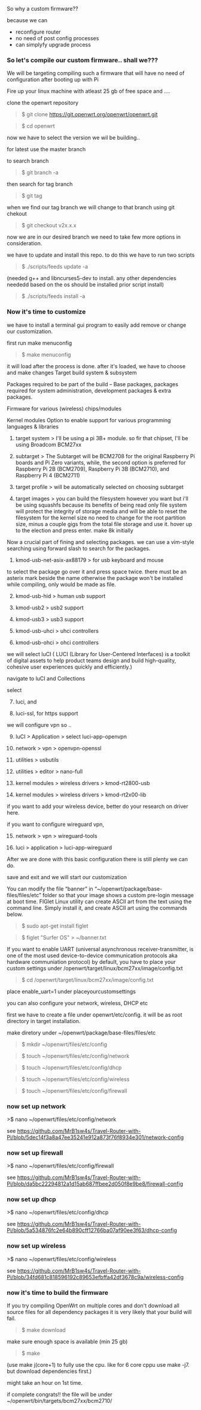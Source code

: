 So why a custom firmware??

because we can 
- reconfigure router
- no need of post config processes 
- can simplyfy upgrade process

<h3>So let's compile our custom firmware.. shall we???</h3>
We will be targeting compiling such a firmware that will have no need of configuration after booting up with Pi

Fire up your linux machine with atleast 25 gb of free space and ....

clone the openwrt repository

>$ git clone https://git.openwrt.org/openwrt/openwrt.git 

>$ cd openwrt

now we have to select the version we wil be building..

for latest use the master branch

to search branch 

>$ git branch -a

then search for tag branch

>$ git tag

when we find our tag branch we will change to that branch using git chekout

>$ git checkout v2x.x.x

now we are in our desired branch we need to take few more options in consideration.

we have to update and install this repo. to do this we have to run two scripts

>$ ./scripts/feeds update -a

(needed g++ and libncurses5-dev to install. any other dependencies neededd based on the os should be installed 
prior script install)

>$ ./scripts/feeds install -a

<h3>Now it's time to customize</h3>

we have to install a terminal gui program to easily add remove or change our customization.

first run make menuconfig

>$ make menuconfig

it will load after the process is done. after it's loaded, we have to choose and make changes
Target build system & subsystem

Packages required to be part of the build – Base packages, packages required for system administration, development packages & extra packages.

Firmware for various (wireless) chips/modules

Kernel modules
Option to enable support for various programming languages & libraries

1. target system >
I'll be using a pi 3B+ module. so fir that chipset, I'll be using Broadcom BCM27xx

2. subtarget >
The Subtarget will be BCM2708 for the original Raspberry Pi boards and Pi Zero variants, while, the second option is preferred for Raspberry Pi 2B (BCM2709), Raspberry Pi 3B (BCM2710), and Raspberry Pi 4 (BCM2711)

3. target profile >
will be automatically selected on choosing subtarget

4. target images >
you can build the filesystem however you want but i'll be using squashfs because its benefits of being read only file system will protect the integrity of storage media and will be able to reset the filesystem
 for the kernel size no need to change
 for the root partition size, minus a couple gigs from the total file storage and use it.
 hover up to the election and press enter. make 8k initially
 
Now a crucial part of fining and selecting packages. we can use a vim-style searching using forward slash to search for the packages.

1. kmod-usb-net-asix-ax88179 > for usb keyboard and mouse

to select the package go over it and press space twice. there must be an asterix mark beside the name otherwise the package won't be installed while compiling, only would be made as file.

2. kmod-usb-hid > human usb support

3. kmod-usb2 > usb2 support

4. kmod-usb3 > usb3 support

5. kmod-usb-uhci > uhci controllers

6. kmod-usb-ohci > ohci controllers

we will select luCI ( LUCI (Library for User-Centered Interfaces) is a toolkit of digital assets to help product teams design and build high-quality, cohesive user experiences quickly and efficiently.) 

navigate to luCI and Collections

select 

7. luci, and 

8. luci-ssl, for https support

we will configure vpn so ..

9. luCI > Application > select luci-app-openvpn

10. network > vpn > openvpn-openssl

11. utilities > usbutils

12. utilities > editor > nano-full

13. kernel modules > wireless drivers > kmod-rt2800-usb

14. kernel modules > wireless drivers > kmod-rt2x00-lib

if you want to add your wireless device, better do your research on driver here.

if you want to configure wireguard vpn,

15. network > vpn > wireguard-tools

16. luci > application > luci-app-wireguard


After we are done with this basic configuration there is still plenty we can do. 

save and exit and we will start our customization

You can modify the file “banner” in “~/openwrt/package/base-files/files/etc” folder so that your image shows a custom pre-login message at boot time. FIGlet Linux utility can create ASCII art from the text using the command line. Simply install it, and create ASCII art using the commands below.

>$ sudo apt-get install figlet

>$ figlet "Surfer OS" > ~/banner.txt

If you want to enable UART (universal asynchronous receiver-transmitter, is one of the most used device-to-device communication protocols aka hardware communiation protocol) by default, you have to place your custom settings under /openwrt/target/linux/bcm27xx/image/config.txt 

>$ cd /openwrt/target/linux/bcm27xx/image/config.txt

place enable_uart=1 under placeyourcustomsettings

you can also configure your network, wireless, DHCP etc

first we have to create a file under openwrt/etc/config. it will be as root directory in target installation.

make diretory under ~/openwrt/package/base-files/files/etc

>$ mkdir ~/openwrt/files/etc/config

>$ touch ~/openwrt/files/etc/config/network

>$ touch ~/openwrt/files/etc/config/dhcp

>$ touch ~/openwrt/files/etc/config/wireless

>$ touch ~/openwrt/files/etc/config/firewall

<h3>now set up network</h3>
>$ nano ~/openwrt/files/etc/config/network

see https://github.com/MrB1sw4s/Travel-Router-with-Pi/blob/5dec14f3a8a47ee35241e912a873f76f8934e301/network-config
	
<h3>now set up firewall</h3>
>$ nano ~/openwrt/files/etc/config/firewall

see https://github.com/MrB1sw4s/Travel-Router-with-Pi/blob/da5bc22294812a1d15ab687ffbee2d050f8e9be8/firewall-config

<h3>now set up dhcp</h3>
>$ nano ~/openwrt/files/etc/config/dhcp

see https://github.com/MrB1sw4s/Travel-Router-with-Pi/blob/5a534876fc2e64b890cff12766ba07af90ee3f63/dhcp-config

<h3>now set up wireless</h3>
>$ nano ~/openwrt/files/etc/config/wireless

see https://github.com/MrB1sw4s/Travel-Router-with-Pi/blob/34fd681c818596192c89653efbffa42df3678c9a/wireless-config        

<h3>now it's time to build the firmware</h3> 

If you try compiling OpenWrt on multiple cores and don't download all source files for all dependency packages it is very likely that your build will fail.

>$ make download

make sure enough space is available (min 25 gb)

>$ make 

(use make j(core+1) to fully use the cpu. like for 6 core cppu use make -j7. but download dependencies first.)

might take an hour on 1st time.

if complete congrats!! the file will be under ~/openwrt/bin/targets/bcm27xx/bcm2710/
